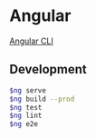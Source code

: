 # Angular

[Angular CLI](https://github.com/angular/angular-cli)

## Development

```bash
$ng serve
$ng build --prod
$ng test
$ng lint
$ng e2e
```
